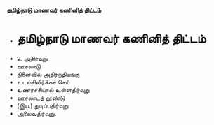 **தமிழ்நாடு மாணவர் கணினித் திட்டம்**
- # தமிழ்நாடு மாணவர் கணினித் திட்டம்
- v. அதிர்வுறு
- ஊசலாடு
- நினைவில் அதிர்ந்தியங்கு
- உடல்சிலிர்க்கச் செய்
- உணர்ச்சியால் உள்ளதிர்வுறு
- ஊசலாடத் தூண்டு
- (இய.) துடிப்பதிர்வுறு
- அலைவதிர்வுறு.

